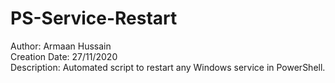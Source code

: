 # PS-Service-Restart
Author: Armaan Hussain <br>
Creation Date: 27/11/2020 <br>
Description: Automated script to restart any Windows service in PowerShell.

